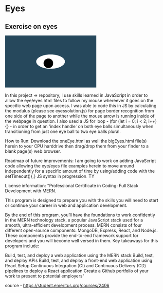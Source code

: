 # Eyes
## Exercise on eyes
<img src= "oneeye.png" width='300'/>


In this project => repository, I use skills learned in JavaScript in order to allow the eye/eyes html files to follow my mouse whereever it goes on the specific web page upon access.  I was able to code this in JS by calculating the modulus (please see eyessolution.js) for page border recognition from one side of the page to another while the mouse arrow is running inside of the webpage in question.  I also used a JS for loop - (for (let i = 0; i < 2; i++){} - in order to get an 'index handle' on both eye balls simultanously when transitioning from just one eye ball to two eye balls plural.    

How to Run: Download the oneEye.html as well the bigEyes.html file(s) herein to your CPU harddrive then drag/drop them from your finder to a blank page(s) web browser.

Roadmap of future improvements: I am going to work on adding JavaScript code allowing the eye/eyes file examples herein to move around independently for a specific amount of time by using/adding code with the setTimeout(){,} JS syntax in progression. TY

License information: "Professional Certificate in Coding: Full Stack Development with MERN.

This program is designed to prepare you with the skills you will need to start or continue your career in web and application development.

By the end of this program, you’ll have the foundations to work confidently in the MERN technology stack, a popular JavaScript stack used for a smooth, ultra-efficient development process. MERN consists of four different open-source components: MongoDB, Express, React, and Node.js. These components provide the end-to-end framework support for developers and you will become well versed in them. Key takeaways for this program include:

Build, test, and deploy a web application using the MERN stack Build, test, and deploy APIs Build, test, and deploy a front-end web application using React Setup Continuous Integration (CI) and Continuous Delivery (CD) pipelines to deploy a React application Create a Github portfolio of your work to present to potential employers"

source - https://student.emeritus.org/courses/2406

